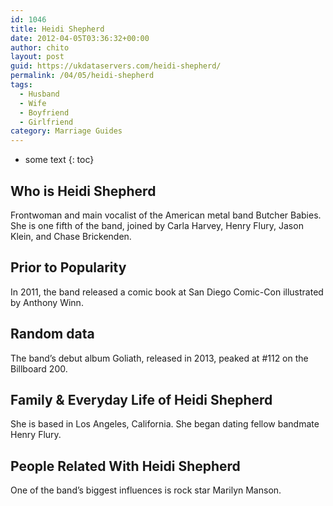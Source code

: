 ```yaml
---
id: 1046
title: Heidi Shepherd
date: 2012-04-05T03:36:32+00:00
author: chito
layout: post
guid: https://ukdataservers.com/heidi-shepherd/
permalink: /04/05/heidi-shepherd
tags:
  - Husband
  - Wife
  - Boyfriend
  - Girlfriend
category: Marriage Guides
---
```


* some text
{: toc}


## Who is  Heidi Shepherd
                  
                  
                  
Frontwoman and main vocalist of the American metal band Butcher Babies. She is one fifth of the band, joined by Carla Harvey, Henry Flury, Jason Klein, and Chase Brickenden.
                  
                
                
                
## Prior to Popularity 
                  
                  
                  
In 2011, the band released a comic book at San Diego Comic-Con illustrated by Anthony Winn.
                  
                
                
                
## Random data 
                  
                  
                  
The band&#8217;s debut album Goliath, released in 2013, peaked at #112 on the Billboard 200.
                  
                
                
                
## Family & Everyday Life of Heidi Shepherd
                  
                  
                  
She is based in Los Angeles, California. She began dating fellow bandmate Henry Flury.
                  
                
                
                
## People Related With  Heidi Shepherd
                  
                  
                  
One of the band&#8217;s biggest influences is rock star Marilyn Manson.
                  
                
              
            
          
          
          
    
    
  
